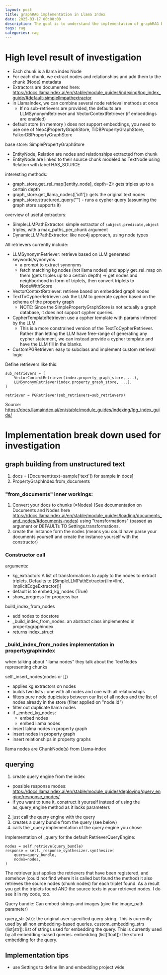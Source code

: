 ```yaml
---
layout: post
title: graphRAG implementation in Llama Index
date: 2025-03-17 00:00:00
description: The goal is to understand the implementation of graphRAG by llamaindex.
tags: rag 
categories: rag
---
```


# High level result of investigation

- Each chunk is a llama index Node
- For each chunk, we extract nodes and relationships and add them to the chunk (Node) metadata
- Extractors are documented here: https://docs.llamaindex.ai/en/stable/module_guides/indexing/lpg_index_guide/#default-simplellmpathextractor
- in LlamaIndex, we can combine several node retrieval methods at once
  - If no sub-retrievers are provided, the defaults are LLMSynonymRetriever and VectorContextRetriever (if embeddings are enabled)
- default store (in memory ) does not support embeddings, you need to use one of Neo4jPropertyGraphStore, TiDBPropertyGraphStore, FalkorDBPropertyGraphStore

base store: SimplePropertyGraphStore
- EntityNode, Relation are nodes and relationships extracted from chunk
- EntityNode are linked to their source chunk modeled as TextNode using Relation with label HAS_SOURCE

interesting methods:
- graph_store.get_rel_map([entity_node], depth=2): gets triples up to a certain depth
- graph_store.get_llama_nodes(['id1']): gets the original text nodes
- graph_store.structured_query("<cypher query>") - runs a cypher query (assuming the graph store supports it)

overview of useful extractors:
- SimpleLLMPathExtractor: simple extractor of `subject,predicate,object` triples, with a max_paths_per_chunk argument
- DynamicLLMPathExtractor: like neo4j approach, using node types

All retrievers currently include: 
- LLMSynonymRetriever: retrieve based on LLM generated keywords/synonyms
  - a prompt to extract synonyms
  - fetch matching kg nodes (not llama nodes) and apply get_rel_map on them (gets triples up to a certain depth) => get nodes and neighborhood in form of triplets, then convert triplets to NodeWithScore
- VectorContextRetriever: retrieve based on embedded graph nodes
- TextToCypherRetriever: ask the LLM to generate cypher based on the schema of the property graph
  - NOTE: Since the SimplePropertyGraphStore is not actually a graph database, it does not support cypher queries.
- CypherTemplateRetriever: use a cypher template with params inferred by the LLM
  - This is a more constrained version of the TextToCypherRetriever. Rather than letting the LLM have free-range of generating any cypher statement, we can instead provide a cypher template and have the LLM fill in the blanks.
- CustomPGRetriever: easy to subclass and implement custom retrieval logic

Define retrievers like this: 
```
sub_retrievers = [
    VectorContextRetriever(index.property_graph_store, ...),
    LLMSynonymRetriever(index.property_graph_store, ...),
]

retriever = PGRetriever(sub_retrievers=sub_retrievers)
```

Source: https://docs.llamaindex.ai/en/stable/module_guides/indexing/lpg_index_guide/

# Implementation break down used for investigation

## graph building from unstructured text

1. docs = [Document(text=sample['text']) for sample in docs]
2. PropertyGraphIndex.from_documents

### "from_documents" inner workings: 
1. Convert your docs to chunks (=Nodes) (See documentation on Documents and Nodes here https://docs.llamaindex.ai/en/stable/module_guides/loading/documents_and_nodes/#documents-nodes) using "transformations" (passed as argument or DEFAULTs TO Settings.transformations.
2. create the instance form the nodes (means you could have parse your documents yourself and create the instance yourself with the constructor)

### Constructor call
arguments:
- kg_extractors:A list of transformations to apply to the nodes to extract triplets. Defaults to [SimpleLLMPathExtractor(llm=llm), ImplicitEdgeExtractor()]
- default is to embed_kg_nodes (True)
- show_progress for progress bar

build_index_from_nodes 
  - add nodes to docstore
  - _build_index_from_nodes: an abstract class implemented in propertygraphindex
  - returns index_struct

### _build_index_from_nodes implementation in propertygraphindex

when talking about "llama nodes" they talk about the TextNodes representing chunks


self._insert_nodes(nodes or [])
  - applies kg extractors on nodes
  - builds two lists : one with all nodes and one with all relationships
  - filters pure node duplciates between our list of all nodes and the list of nodes already in the store (filter applied on "node.id")
  - filter out duplicate llama nodes 
  - if _embed_kg_nodes:
    - embed nodes
    - embed llama nodes
  - insert lalma nodes in property graph
  - insert nodes in property graph
  - insert relationships in property graphs


llama nodes are ChunkNode(s) from Llama-index

## querying

1. create query engine from the index
  - possible response modes: https://docs.llamaindex.ai/en/stable/module_guides/deploying/query_engine/response_modes/
  - if you want to tune it, construct it yourself instead of using the as_query_engine method as it lacks parameters
2. just call the query engine with the query
  1. creates a query bundle from the query (see below)
  2. calls the _query implementation of the query engine you chose

Implementation of _query for the default RetrieverQueryEngine:
```
nodes = self.retrieve(query_bundle)
response = self._response_synthesizer.synthesize(
    query=query_bundle,
    nodes=nodes,
)
```

The retriever just applies the retrievers that have been registered, and somehow (could not find where it is called but found the method) it also retrieves the source nodes (chunk nodes) for each triplet found. As a result you get the triplets found AND the source texts in your retrieved nodes. I do see it in my code, too.
  
Query bundle: 
  Can embed strings and images (give the image_path parameter)
  
  query_str (str): the original user-specified query string.
      This is currently used by all non embedding-based queries.
  custom_embedding_strs (list[str]): list of strings used for embedding the query.
      This is currently used by all embedding-based queries.
  embedding (list[float]): the stored embedding for the query.


## Implementation tips

- use Settings to define llm and embedding project wide
